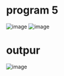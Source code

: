 # program 5
![image](https://github.com/user-attachments/assets/f24c90b9-417f-4990-b500-b2664cecf3f4)
![image](https://github.com/user-attachments/assets/f40409bc-bea0-4984-ab1f-09b15c56f6b7)
# outpur
![image](https://github.com/user-attachments/assets/0ff8c9a1-374d-4790-862d-cf4178e9bf6d)
